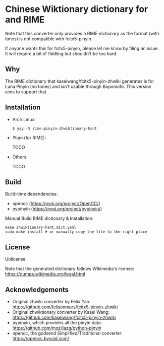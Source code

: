 # Chinese Wiktionary dictionary for and RIME

Note that this converter only provides a RIME dictionary as the format (with tones) is not compatible with fcitx5-pinyin.

If anyone wants this for fcitx5-pinyin, please let me know by filing an issue. It will require a bit of fiddling but shouldn't be too hard.

## Why

The RIME dictionary that kaseiwang/fcitx5-pinyin-zhwiki generates is for Luna Pinyin (no tones) and isn't usable through Bopomofo. This version aims to support that.

## Installation

- Arch Linux:

  ```
  $ yay -S rime-pinyin-zhwiktionary-hant
  ```

- Plum (for RIME):

  TODO

  <!-- ``` -->
  <!-- $ rime-install felixonmars/fcitx5-pinyin-zhwiki -->
  <!-- ``` -->

- Others:

  TODO

  <!-- Download latest version of "zhwiki.dict" from: -->
  <!-- https://github.com/felixonmars/fcitx5-pinyin-zhwiki/releases -->
  
  <!-- Copy into ~/.local/share/fcitx5/pinyin/dictionaries/ (create the folder if it does not exist) -->

## Build

Build-time dependencies:

- opencc (https://pypi.org/project/OpenCC/)
- pypinyin (https://pypi.org/project/pypinyin/)

Manual Build RIME dictionary & Installation:

```
make zhwiktionary-hant.dict.yaml
sudo make install # or manually copy the file to the right place
```

## License

Unlicense

Note that the generated dictionary follows Wikimedia's license: https://dumps.wikimedia.org/legal.html

## Acknowledgements

- Original zhwiki converter by Felix Yan: https://github.com/felixonmars/fcitx5-pinyin-zhwiki
- Original zhwiktionary converter by Kasei Wang: https://github.com/kaseiwang/fcitx5-pinyin-zhwiki
- pypinyin, which provides all the pinyin data: https://github.com/mozillazg/python-pinyin
- opencc, the godsend Simplified/Traditional converter: https://opencc.byvoid.com/
